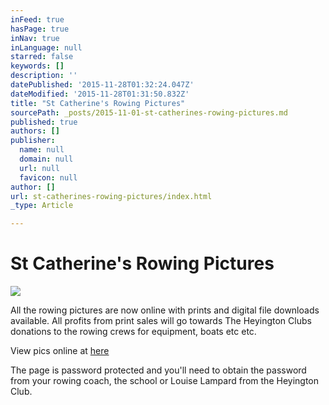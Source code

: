 ```yaml
---
inFeed: true
hasPage: true
inNav: true
inLanguage: null
starred: false
keywords: []
description: ''
datePublished: '2015-11-28T01:32:24.047Z'
dateModified: '2015-11-28T01:31:50.832Z'
title: "St Catherine's Rowing Pictures"
sourcePath: _posts/2015-11-01-st-catherines-rowing-pictures.md
published: true
authors: []
publisher:
  name: null
  domain: null
  url: null
  favicon: null
author: []
url: st-catherines-rowing-pictures/index.html
_type: Article

---
```

# St Catherine's Rowing Pictures
![](https://the-grid-user-content.s3-us-west-2.amazonaws.com/fa7071a8-0e29-441b-b9b2-a0ef295a13e0.png)

All the rowing pictures are now online with prints and digital file downloads available. All profits from print sales will go towards The Heyington Clubs donations to the rowing crews for equipment, boats etc etc.

View pics online at [here][0]

The page is password protected and you'll need to obtain the password from your rowing coach, the school or Louise Lampard from the Heyington Club.

[0]: http://bluefish.fotomerchant.com/